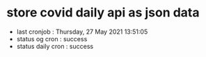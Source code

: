 # store covid daily api as json data

- last cronjob : Thursday, 27 May 2021 13:51:05
- status og cron : success
- status daily cron : success
      
      
